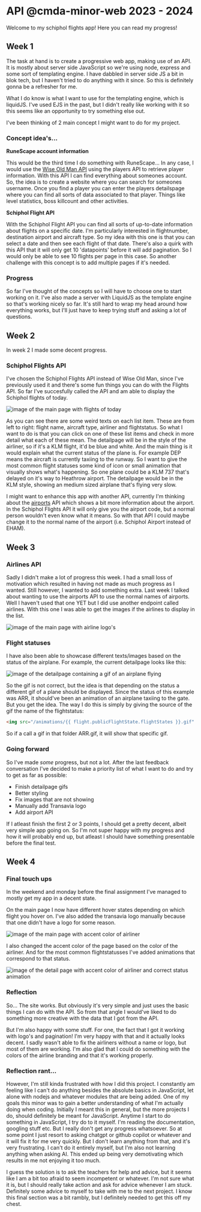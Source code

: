 # API @cmda-minor-web 2023 - 2024

Welcome to my schiphol flights app! Here you can read my progress!

## Week 1

The task at hand is to create a progressive web app, making use of an API. It is mostly about server side JavaScript so we're using node, express and some sort of templating engine. I have dabbled in server side JS a bit in blok tech, but I haven't tried to do anything with it since. So this is definitely gonna be a refresher for me.

What I do know is what I want to use for the templating engine, which is liquidJS. I've used EJS in the past, but I didn't really like working with it so this seems like an opportunity to try something else out.

I've been thinking of 2 main concept I might want to do for my project.

### Concept idea's...

**RuneScape account information**

This would be the third time I do something with RuneScape... In any case, I would use the [Wise Old Man API](https://docs.wiseoldman.net/players-api/player-endpoints) using the players API to retrieve player information. With this API I can find everything about someones account. So, the idea is to create a website where you can search for someones username. Once you find a player you can enter the players detailspage where you can find all sorts of data associated to that player. Things like level statistics, boss killcount and other activities.

**Schiphol Flight API**

With the Schiphol Flight API you can find all sorts of up-to-date information about flights on a specific date. I'm particularly interested in flightnumber, destination airport and aircraft type. So my idea with this one is that you can select a date and then see each flight of that date. There's also a quirk with this API that it will only get 10 'datapoints' before it will add pagination. So I would only be able to see 10 flights per page in this case. So another challenge with this concept is to add multiple pages if it's needed.

### Progress
So far I've thought of the concepts so I will have to choose one to start working on it. I've also made a server with LiquidJS as the template engine so that's working nicely so far. It's still hard to wrap my head around how everything works, but I'll just have to keep trying stuff and asking a lot of questions.

## Week 2

In week 2 I made some decent progress.

### Schiphol Flights API
I've chosen the Schiphol Flights API instead of Wise Old Man, since I've previously used it and there's some fun things you can do with the Flights API. So far I've succesfully called the API and am able to display the Schiphol flights of today.

![image of the main page with flights of today](./readme-img/mainpage.png)

As you can see there are some weird texts on each list item. These are from left to right: flight name, aircraft type, airliner and flightstatus. So what I want to do is that you can click on one of these list items and check in more detail what each of these mean. The detailpage will be in the style of the airliner, so if it's a KLM flight, it'd be blue and white. And the main thing is it would explain what the current status of the plane is. For example DEP means the aircraft is currently taxiing to the runway. So I want to give the most common flight statuses some kind of icon or small animation that visually shows what's happening. So one plane could be a KLM 737 that's delayed on it's way to Heathrow airport. The detailpage would be in the KLM style, showing an medium sized airplane that's flying very slow. 

I might want to enhance this app with another API, currently I'm thinking about the [airports](https://api-ninjas.com/api/airports) API which shows a bit more information about the airport. In the Schiphol Flights API it will only give you the airport code, but a normal person wouldn't even know what it means. So with that API I could maybe change it to the normal name of the airport (i.e. Schiphol Airport instead of EHAM).

## Week 3

### Airlines API
Sadly I didn't make a lot of progress this week. I had a small loss of motivation which resulted in having not made as much progress as I wanted. Still however, I wanted to add something extra. Last week I talked about wanting to use the airports API to use the normal names of airports. Well I haven't used that one YET but I did use another endpoint called airlines. With this one I was able to get the images if the airlines to display in the list. 

![image of the main page with airline logo's](./readme-img/logos.png)

### Flight statuses
I have also been able to showcase different texts/images based on the status of the airplane. For example, the current detailpage looks like this:

![image of the detailpage containing a gif of an airplane flying](./readme-img/detailpage.png)

So the gif is not correct, but the idea is that depending on the status a different gif of a plane should be displayed. Since the status of this example was ARR, it should've been an animation of an airplane taxiing to the gate. But you get the idea. The way I do this is simply by giving the source of the gif the name of the flightstatus:

```html
<img src="/animations/{{ flight.publicFlightState.flightStates }}.gif" alt="">
```

So if a call a gif in that folder ARR.gif, it will show that specific gif.

### Going forward
So I've made <em>some</em> progress, but not a lot. After the last feedback conversation I've decided to make a priority list of what I want to do and try to get as far as possible:
- Finish detailpage gifs
- Better styling
- Fix images that are not showing
- Manually add Transavia logo
- Add airport API

If I atleast finish the first 2 or 3 points, I should get a pretty decent, albeit very simple app going on. So I'm not super happy with my progress and how it will probably end up, but atleast I should have something presentable before the final test. 

## Week 4

### Final touch ups
In the weekend and monday before the final assignment I've managed to mostly get my app in a decent state. 

On the main page I now have different hover states depending on which flight you hover on. I've also added the transavia logo manually because that one didn't have a logo for some reason. 

![image of the main page with accent color of airliner](./readme-img/mainpage-2.png)

I also changed the accent color of the page based on the color of the airliner. And for the most common flightstatusses I've added animations that correspond to that status.

![image of the detail page with accent color of airliner and correct status animation](./readme-img/detailpage-2.png)

### Reflection
So... The site works. But obviously it's very simple and just uses the basic things I can do with the API. So from that angle I would've liked to do something more creative with the data that I got from the API. 

But I'm also happy with some stuff. For one, the fact that I got it working with logo's and pagination! I'm very happy with that and it actually looks decent. I sadly wasn't able to fix the airliners without a name or logo, but most of them are working. I'm also glad that I could do something with the colors of the airline branding and that it's working properly.

### Reflection rant...
However, I'm still kinda frustrated with how I did this project. I constantly am feeling like I can't do anything besides the absolute basics in JavaScript, let alone with nodejs and whatever modules that are being added. One of my goals this minor was to gain a better understanding of what I'm actually doing when coding. Initially I meant this in general, but the more projects I do, should definitely be meant for JavaScript. Anytime I start to do something in JavaScript, I try do to it myself. I'm reading the documentation, googling stuff etc. But I really don't get any progress whatsoever. So at some point I just resort to asking chatgpt or github copilot or whatever and it will fix it for me very quickly. But I don't learn anything from that, and it's very frustrating. I can't do it entirely myself, but I'm also not learning anything when asking AI. This ended up being very demotivating which results in me not enjoying it too much.

I guess the solution is to ask the teachers for help and advice, but it seems like I am a bit too afraid to seem incompetent or whatever. I'm not sure what it is, but I should really take action and ask for advice whenever I am stuck. Definitely some advice to myself to take with me to the next project. I know this final section was a bit rambly, but I definitely needed to get this off my chest.